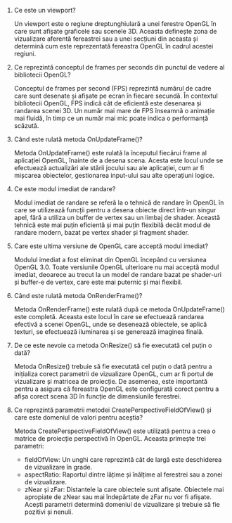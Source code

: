 1. Ce este un viewport?

	Un viewport este o regiune dreptunghiulară a unei ferestre OpenGL în care sunt afișate graficele sau scenele 3D. 
Aceasta definește zona de vizualizare aferentă fereastrei sau a unei secțiuni din aceasta și determină cum este reprezentată 
fereastra OpenGL în cadrul acestei regiuni.


2. Ce reprezintă conceptul de frames per seconds din punctul de vedere al bibliotecii OpenGL?

   Conceptul de frames per second (FPS) reprezintă numărul de cadre care sunt desenate și afișate pe ecran în fiecare secundă. 
În contextul bibliotecii OpenGL, FPS indică cât de eficientă este desenarea și randarea scenei 3D. Un număr mai mare de FPS 
înseamnă o animație mai fluidă, în timp ce un număr mai mic poate indica o performanță scăzută.


3. Când este rulată metoda OnUpdateFrame()?

   Metoda OnUpdateFrame() este rulată la începutul fiecărui frame al aplicației OpenGL, înainte de a desena scena. Acesta este 
locul unde se efectuează actualizări ale stării jocului sau ale aplicației, cum ar fi mișcarea obiectelor, gestionarea 
input-ului sau alte operațiuni logice.


4. Ce este modul imediat de randare?
	
	Modul imediat de randare se referă la o tehnică de randare în OpenGL în care se utilizează funcții pentru a desena obiecte 
direct într-un singur apel, fără a utiliza un buffer de vertex sau un limbaj de shader. Această tehnică este mai puțin 
eficientă și mai puțin flexibilă decât modul de randare modern, bazat pe vertex shader și fragment shader.

5. Care este ultima versiune de OpenGL care acceptă modul imediat?

   Modulul imediat a fost eliminat din OpenGL începând cu versiunea OpenGL 3.0. Toate versiunile OpenGL ulterioare nu mai 
acceptă modul imediat, deoarece au trecut la un model de randare bazat pe shader-uri și buffer-e de vertex, care este mai 
puternic și mai flexibil.


6. Când este rulată metoda OnRenderFrame()?
  
	Metoda OnRenderFrame() este rulată după ce metoda OnUpdateFrame() este completă. Aceasta este locul în care se efectuează 
randarea efectivă a scenei OpenGL, unde se desenează obiectele, se aplică texturi, se efectuează iluminarea și se generează 
imaginea finală.


7. De ce este nevoie ca metoda OnResize() să fie executată cel puțin o dată?
  
	Metoda OnResize() trebuie să fie executată cel puțin o dată pentru a inițializa corect parametrii de vizualizare OpenGL, 
cum ar fi portul de vizualizare și matricea de proiecție. De asemenea, este importantă pentru a asigura că fereastra OpenGL 
este configurată corect pentru a afișa corect scena 3D în funcție de dimensiunile ferestrei.


8. Ce reprezintă parametrii metodei CreatePerspectiveFieldOfView() și care este domeniul de valori pentru aceștia?

	Metoda CreatePerspectiveFieldOfView() este utilizată pentru a crea o matrice de proiecție perspectivă în OpenGL. Aceasta 
primește trei parametri:
      - fieldOfView: Un unghi care reprezintă cât de largă este deschiderea de vizualizare în grade.
      - aspectRatio: Raportul dintre lățime și înălțime al ferestrei sau a zonei de vizualizare.
      - zNear și zFar: Distantele la care obiectele sunt afișate. Obiectele mai apropiate de zNear sau mai îndepărtate de 
zFar nu vor fi afișate. Acești parametri determină domeniul de vizualizare și trebuie să fie pozitivi și nenuli.
